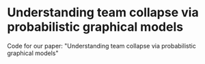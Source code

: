 # Understanding team collapse via probabilistic graphical models
Code for our paper: "Understanding team collapse via probabilistic graphical models"
